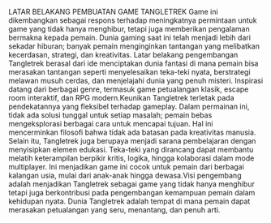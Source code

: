 LATAR BELAKANG PEMBUATAN GAME TANGLETREK
Game ini dikembangkan sebagai respons terhadap meningkatnya permintaan untuk game yang tidak hanya menghibur, tetapi juga memberikan pengalaman bermakna kepada pemain. Dunia gaming saat ini telah menjadi lebih dari sekadar hiburan; banyak pemain menginginkan tantangan yang melibatkan kecerdasan, strategi, dan kreativitas.
Latar belakang pengembangan Tangletrek berasal dari ide menciptakan dunia fantasi di mana pemain bisa merasakan tantangan seperti menyelesaikan teka-teki nyata, berstrategi melawan musuh cerdas, dan menjelajahi dunia yang penuh misteri. Inspirasi datang dari berbagai genre, termasuk game petualangan klasik, escape room interaktif, dan RPG modern.Keunikan Tangletrek terletak pada pendekatannya yang fleksibel terhadap gameplay. Dalam permainan ini, tidak ada solusi tunggal untuk setiap masalah; pemain bebas mengeksplorasi berbagai cara untuk mencapai tujuan. Hal ini mencerminkan filosofi bahwa tidak ada batasan pada kreativitas manusia.
Selain itu, Tangletrek juga berupaya menjadi sarana pembelajaran dengan menyisipkan elemen edukasi. Teka-teki yang dirancang dapat membantu melatih keterampilan berpikir kritis, logika, hingga kolaborasi dalam mode multiplayer. Ini menjadikan game ini cocok untuk pemain dari berbagai kalangan usia, mulai dari anak-anak hingga dewasa.Visi pengembang adalah menjadikan Tangletrek sebagai game yang tidak hanya menghibur tetapi juga berkontribusi pada pengembangan kemampuan pemain dalam kehidupan nyata. Dunia Tangletrek adalah tempat di mana pemain dapat merasakan petualangan yang seru, menantang, dan penuh arti.